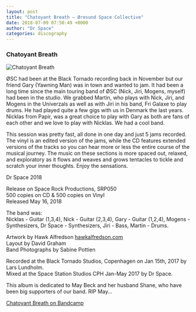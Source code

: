 ```yaml
---
layout: post
title: "Chatoyant Breath – Øresund Space Collective"
date: 2018-07-09 07:50:49 +0000
author: "Dr Space"
categories: discography
---
```


### Chatoyant Breath

![Chatoyant Breath](https://oresundspacecollective.com/wp-content/uploads/2018/04/cb-300x297.jpg)

ØSC had been at the Black Tornado recording back in November but our friend Gary (Yawning Man) was in town and wanted to jam. It had been a long time since the main touring band of ØSC (Nick, Jiri, Mogens, myself) had been in the studio. We grabbed Martin, who plays with Nick, Jiri, and Mogens in the Univerzals as well as with Jiri in his band, Fri Galaxe to play drums. He had played quite a few gigs with us in Denmark the last years. Nicklas from Papir, was a great choice to play with Gary as both are fans of each other and we love to play with Nicklas. We had a cool band.

This session was pretty fast, all done in one day and just 5 jams recorded. The vinyl is an edited version of the jams, while the CD features extended versions of the tracks so you can hear more or less the entire course of the musical journey. The music on these sections is more spaced out, relaxed, and exploratory as it flows and weaves and grows tentacles to tickle and scratch your inner thoughts. Enjoy the sensations.

Dr Space 2018

Release on Space Rock Productions, SRP050  
500 copies on CD & 500 copies on Vinyl  
Released May 16, 2018

The band was:  
Nicklas - Guitar (1,3,4), Nick - Guitar (2,3,4), Gary - Guitar (1,2,4), Mogens - Synthesizers, Dr Space - Synthesizers, Jiri - Bass, Martin - Drums.

Artwork by Hawk Alfredson [hawkalfredson.com](http://www.hawkalfredson.com)  
Layout by David Graham  
Band Photographs by Sabine Pottien

Recorded at the Black Tornado Studios, Copenhagen on Jan 15th, 2017 by Lars Lundholm.  
Mixed at the Space Station Studios CPH Jan-May 2017 by Dr Space.

This album is dedicated to May Beck and her husband Shane, who have been big supporters of our band. RIP May…

[Chatoyant Breath on Bandcamp](https://oresundspacecollective.bandcamp.com/album/chatoyant-breath)
